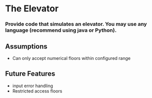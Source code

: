 # The Elevator
### Provide code that simulates an elevator.  You may use any language (recommend using java or Python). 

## Assumptions
- Can only accept numerical floors within configured range

## Future Features
- input error handling
- Restricted access floors